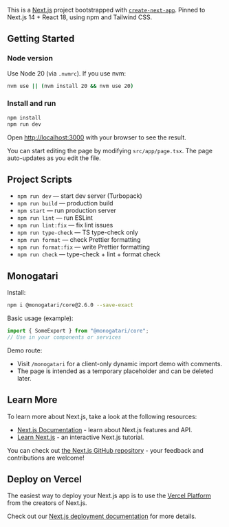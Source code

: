 This is a [Next.js](https://nextjs.org) project bootstrapped with [`create-next-app`](https://nextjs.org/docs/app/api-reference/cli/create-next-app). Pinned to Next.js 14 + React 18, using npm and Tailwind CSS.

## Getting Started

### Node version

Use Node 20 (via `.nvmrc`). If you use nvm:

```bash
nvm use || (nvm install 20 && nvm use 20)
```

### Install and run

```bash
npm install
npm run dev
```

Open [http://localhost:3000](http://localhost:3000) with your browser to see the result.

You can start editing the page by modifying `src/app/page.tsx`. The page auto-updates as you edit the file.

## Project Scripts

- `npm run dev` — start dev server (Turbopack)
- `npm run build` — production build
- `npm start` — run production server
- `npm run lint` — run ESLint
- `npm run lint:fix` — fix lint issues
- `npm run type-check` — TS type-check only
- `npm run format` — check Prettier formatting
- `npm run format:fix` — write Prettier formatting
- `npm run check` — type-check + lint + format check

## Monogatari

Install:

```bash
npm i @monogatari/core@2.6.0 --save-exact
```

Basic usage (example):

```ts
import { SomeExport } from "@monogatari/core";
// Use in your components or services
```

Demo route:

- Visit `/monogatari` for a client-only dynamic import demo with comments.
- The page is intended as a temporary placeholder and can be deleted later.

## Learn More

To learn more about Next.js, take a look at the following resources:

- [Next.js Documentation](https://nextjs.org/docs) - learn about Next.js features and API.
- [Learn Next.js](https://nextjs.org/learn) - an interactive Next.js tutorial.

You can check out [the Next.js GitHub repository](https://github.com/vercel/next.js) - your feedback and contributions are welcome!

## Deploy on Vercel

The easiest way to deploy your Next.js app is to use the [Vercel Platform](https://vercel.com/new?utm_medium=default-template&filter=next.js&utm_source=create-next-app&utm_campaign=create-next-app-readme) from the creators of Next.js.

Check out our [Next.js deployment documentation](https://nextjs.org/docs/app/building-your-application/deploying) for more details.
